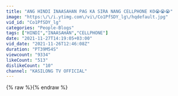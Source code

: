 ```yaml
---
title: "ANG HINDI INAASAHAN PAG KA SIRA NANG CELLPHONE KO😭😭😭"
image: "https:\/\/i.ytimg.com\/vi\/Co1PfSDY_lg\/hqdefault.jpg"
vid_id: "Co1PfSDY_lg"
categories: "People-Blogs"
tags: ["HINDI","INAASAHAN","CELLPHONE"]
date: "2021-11-27T14:19:05+03:00"
vid_date: "2021-11-26T12:46:08Z"
duration: "PT39M54S"
viewcount: "9334"
likeCount: "513"
dislikeCount: "10"
channel: "KASILONG TV OFFICIAL"
---
```

{% raw %}{% endraw %}
